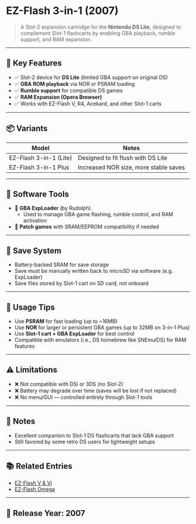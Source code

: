 # EZ-Flash 3-in-1 (2007)

> A Slot-2 expansion cartridge for the **Nintendo DS Lite**, designed to complement Slot-1 flashcarts by enabling GBA playback, rumble support, and RAM expansion.

---

## 🔑 Key Features

- ✅ Slot-2 device for **DS Lite** (limited GBA support on original DS)
- ✅ **GBA ROM playback** via NOR or PSRAM loading
- ✅ **Rumble support** for compatible DS games
- ✅ **RAM Expansion (Opera Browser)**
- ✅ Works with EZ-Flash V, R4, Acekard, and other Slot-1 carts

---

## 📦 Variants

| Model                  | Notes                                 |
|------------------------|----------------------------------------|
| EZ-Flash 3-in-1 (Lite) | Designed to fit flush with DS Lite     |
| EZ-Flash 3-in-1 Plus   | Increased NOR size, more stable saves |

---

## 🧰 Software Tools

- 🔧 **GBA ExpLoader** (by Rudolph)
  - Used to manage GBA game flashing, rumble control, and RAM activation
- 🔄 **Patch games** with SRAM/EEPROM compatibility if needed

---

## 💾 Save System

- Battery-backed SRAM for save storage
- Save must be manually written back to microSD via software (e.g. ExpLoader)
- Save files stored by Slot-1 cart on SD card, not onboard

---

## 📌 Usage Tips

- Use **PSRAM** for fast loading (up to ~16MB)
- Use **NOR** for larger or persistent GBA games (up to 32MB on 3-in-1 Plus)
- Use **Slot-1 cart + GBA ExpLoader** for best control
- Compatible with emulators (i.e., DS homebrew like SNEmulDS) for RAM features

---

## ⚠️ Limitations

- ❌ Not compatible with DSi or 3DS (no Slot-2)
- ❌ Battery may degrade over time (saves will be lost if not replaced)
- ❌ No menu/GUI — controlled entirely through Slot-1 tools

---

## 📝 Notes

- Excellent companion to Slot-1 DS flashcarts that lack GBA support
- Still favored by some retro DS users for lightweight setups

---

## 📚 Related Entries
- [EZ-Flash V & Vi](https://github.com/ChimeraGaming/GBA-EZ-Flash-2025-Guide/blob/main/Models/%5B2007-2010%5D%20EZ-Flash%20V%20%26%20Vi.md)
- [EZ-Flash Omega](https://github.com/ChimeraGaming/GBA-EZ-Flash-2025-Guide/blob/main/Models/%5B2018%5D%20EZ-Flash%20Omega.md)

---

## 📅 Release Year: **2007**
